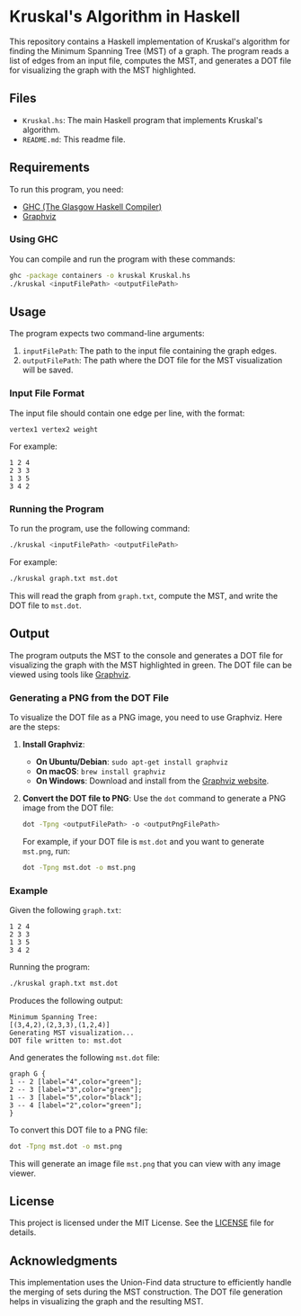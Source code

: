 # Kruskal's Algorithm in Haskell

This repository contains a Haskell implementation of Kruskal's algorithm for finding the Minimum Spanning Tree (MST) of a graph. The program reads a list of edges from an input file, computes the MST, and generates a DOT file for visualizing the graph with the MST highlighted.

## Files

- `Kruskal.hs`: The main Haskell program that implements Kruskal's algorithm.
- `README.md`: This readme file.

## Requirements

To run this program, you need:

- [GHC (The Glasgow Haskell Compiler)](https://www.haskell.org/ghc/)
- [Graphviz](https://graphviz.org/)


### Using GHC

You can compile and run the program with these commands:

```sh
ghc -package containers -o kruskal Kruskal.hs
./kruskal <inputFilePath> <outputFilePath>
```

## Usage

The program expects two command-line arguments:

1. `inputFilePath`: The path to the input file containing the graph edges.
2. `outputFilePath`: The path where the DOT file for the MST visualization will be saved.

### Input File Format

The input file should contain one edge per line, with the format:

```
vertex1 vertex2 weight
```

For example:

```
1 2 4
2 3 3
1 3 5
3 4 2
```

### Running the Program

To run the program, use the following command:

```sh
./kruskal <inputFilePath> <outputFilePath>
```

For example:

```sh
./kruskal graph.txt mst.dot
```

This will read the graph from `graph.txt`, compute the MST, and write the DOT file to `mst.dot`.

## Output

The program outputs the MST to the console and generates a DOT file for visualizing the graph with the MST highlighted in green. The DOT file can be viewed using tools like [Graphviz](http://www.graphviz.org/).

### Generating a PNG from the DOT File

To visualize the DOT file as a PNG image, you need to use Graphviz. Here are the steps:

1. **Install Graphviz**:
   - **On Ubuntu/Debian**: `sudo apt-get install graphviz`
   - **On macOS**: `brew install graphviz`
   - **On Windows**: Download and install from the [Graphviz website](https://graphviz.org/download/).

2. **Convert the DOT file to PNG**:
   Use the `dot` command to generate a PNG image from the DOT file:

   ```sh
   dot -Tpng <outputFilePath> -o <outputPngFilePath>
   ```

   For example, if your DOT file is `mst.dot` and you want to generate `mst.png`, run:

   ```sh
   dot -Tpng mst.dot -o mst.png
   ```

### Example

Given the following `graph.txt`:

```
1 2 4
2 3 3
1 3 5
3 4 2
```

Running the program:

```sh
./kruskal graph.txt mst.dot
```

Produces the following output:

```
Minimum Spanning Tree:
[(3,4,2),(2,3,3),(1,2,4)]
Generating MST visualization...
DOT file written to: mst.dot
```

And generates the following `mst.dot` file:

```
graph G {
1 -- 2 [label="4",color="green"];
2 -- 3 [label="3",color="green"];
1 -- 3 [label="5",color="black"];
3 -- 4 [label="2",color="green"];
}
```

To convert this DOT file to a PNG file:

```sh
dot -Tpng mst.dot -o mst.png
```

This will generate an image file `mst.png` that you can view with any image viewer.

## License

This project is licensed under the MIT License. See the [LICENSE](LICENSE) file for details.

## Acknowledgments

This implementation uses the Union-Find data structure to efficiently handle the merging of sets during the MST construction. The DOT file generation helps in visualizing the graph and the resulting MST.

